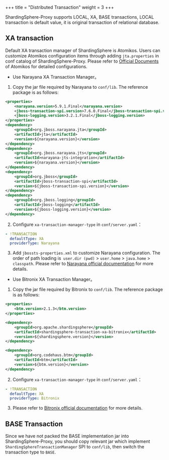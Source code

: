 +++
title = "Distributed Transaction"
weight = 3
+++

ShardingSphere-Proxy supports LOCAL, XA, BASE transactions, LOCAL transaction is default value, it is original transaction of relational database.

## XA transaction

Default XA transaction manager of ShardingSphere is Atomikos. Users can customize Atomikos configuration items through adding `jta.properties` in conf catalog of ShardingSphere-Proxy. Please refer to [Official Documents](https://www.atomikos.com/Documentation/JtaProperties) of Atomikos for detailed configurations.

* Use Narayana XA Transaction Manager。

1. Copy the jar file required by Narayana to `conf/lib`. The reference package is as follows:

```xml
<properties>
    <narayana.version>5.9.1.Final</narayana.version>
    <jboss-transaction-spi.version>7.6.0.Final</jboss-transaction-spi.version>
    <jboss-logging.version>3.2.1.Final</jboss-logging.version>
</properties>
<dependency>
    <groupId>org.jboss.narayana.jta</groupId>
    <artifactId>jta</artifactId>
    <version>${narayana.version}</version>
</dependency>
<dependency>
    <groupId>org.jboss.narayana.jts</groupId>
    <artifactId>narayana-jts-integration</artifactId>
    <version>${narayana.version}</version>
</dependency>
<dependency>
    <groupId>org.jboss</groupId>
    <artifactId>jboss-transaction-spi</artifactId>
    <version>${jboss-transaction-spi.version}</version>
</dependency>
<dependency>
    <groupId>org.jboss.logging</groupId>
    <artifactId>jboss-logging</artifactId>
    <version>${jboss-logging.version}</version>
</dependency>
```

2. Configure `xa-transaction-manager-type` in `conf/server.yaml`：

```yaml
- !TRANSACTION
  defaultType: XA
  providerType: Narayana
```

3. Add `jbossts-properties.xml` to customize Narayana configuration.
The order of path loading is` user.dir (pwd)` > `user.home` > `java.home` > `classpath`.
Please refer to [Narayana official documentation](https://narayana.io/documentation/index.html) for more details.

* Use Bitronix XA Transaction Manager。

1. Copy the jar file required by Bitronix to `conf/lib`. The reference package is as follows:

```xml
<properties>
    <btm.version>2.1.3</btm.version>
</properties>

<dependency>
    <groupId>org.apache.shardingsphere</groupId>
    <artifactId>shardingsphere-transaction-xa-bitronix</artifactId>
    <version>${shardingsphere.version}</version>
</dependency>

<dependency>
    <groupId>org.codehaus.btm</groupId>
    <artifactId>btm</artifactId>
    <version>${btm.version}</version>
</dependency>
``` 

2. Configure `xa-transaction-manager-type` in `conf/server.yaml`：

```yaml
- !TRANSACTION
  defaultType: XA
  providerType: Bitronix
```

3. Please refer to [Bitronix official documentation](https://github.com/bitronix/btm/wiki) for more details.

## BASE Transaction

Since we have not packed the BASE implementation jar into ShardingSphere-Proxy, you should copy relevant jar which implement `ShardingSphereTransactionManager` SPI to `conf/lib`, then switch the transaction type to `BASE`.
